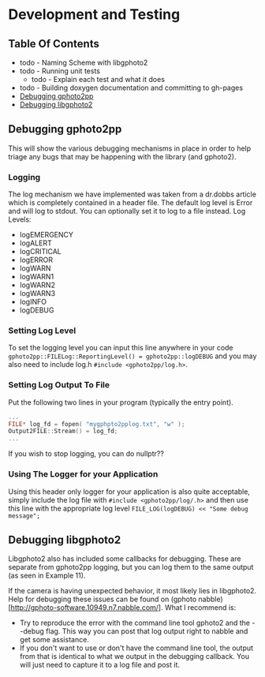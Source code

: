 Development and Testing
=======================

Table Of Contents
-----------------
* todo - Naming Scheme with libgphoto2
* todo - Running unit tests
  * todo - Explain each test and what it does
* todo - Building doxygen documentation and committing to gh-pages
* [Debugging gphoto2pp](#debugging-gphoto2pp)
* [Debugging libgphoto2](#debugging-libgphoto2)

Debugging gphoto2pp
-------------------
This will show the various debugging mechanisms in place in order to help triage any bugs that may be happening with the library (and gphoto2).

### Logging
The log mechanism we have implemented was taken from a dr.dobbs article which is completely contained in a header file. The default log level is Error and will log to stdout. You can optionally set it to log to a file instead.
Log Levels:
* logEMERGENCY
* logALERT
* logCRITICAL
* logERROR
* logWARN
* logWARN1
* logWARN2
* logWARN3
* logINFO
* logDEBUG

### Setting Log Level
To set the logging level you can input this line anywhere in your code ``gphoto2pp::FILELog::ReportingLevel() = gphoto2pp::logDEBUG`` and you may also need to include log.h ``#include <gphoto2pp/log.h>``.

### Setting Log Output To File
Put the following two lines in your program (typically the entry point).
```cpp
...
FILE* log_fd = fopen( "mygphpto2pplog.txt", "w" );
Output2FILE::Stream() = log_fd;
...
```
If you wish to stop logging, you can do nullptr??

### Using The Logger for your Application
Using this header only logger for your application is also quite acceptable, simply include the log file with ``#include <gphoto2pp/log/.h>`` and then use this line with the appropriate log level ``FILE_LOG(logDEBUG) << "Some debug message";``

Debugging libgphoto2
-----------------
Libgphoto2 also has included some callbacks for debugging. These are separate from gphoto2pp logging, but you can log them to the same output (as seen in Example 11).

If the camera is having unexpected behavior, it most likely lies in libgphoto2. Help for debugging these issues can be found on (gphoto nabble)[http://gphoto-software.10949.n7.nabble.com/].
What I recommend is:
* Try to reproduce the error with the command line tool gphoto2 and the --debug flag. This way you can post that log output right to nabble and get some assistance.
* If you don't want to use or don't have the command line tool, the output from that is identical to what we output in the debugging callback. You will just need to capture it to a log file and post it.
